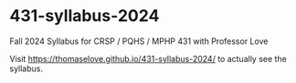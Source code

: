 # 431-syllabus-2024

Fall 2024 Syllabus for CRSP / PQHS / MPHP 431 with Professor Love

Visit <https://thomaselove.github.io/431-syllabus-2024/> to actually see the syllabus.
